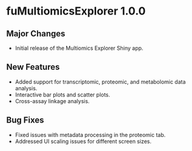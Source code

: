 # fuMultiomicsExplorer 1.0.0

## Major Changes
- Initial release of the Multiomics Explorer Shiny app.

## New Features
- Added support for transcriptomic, proteomic, and metabolomic data analysis.
- Interactive bar plots and scatter plots.
- Cross-assay linkage analysis.

## Bug Fixes
- Fixed issues with metadata processing in the proteomic tab.
- Addressed UI scaling issues for different screen sizes.
